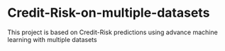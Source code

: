 # Credit-Risk-on-multiple-datasets
This project is based on Credit-Risk predictions using advance machine learning with multiple datasets
